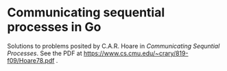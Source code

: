 # Communicating sequential processes in Go

Solutions to problems posited by C.A.R. Hoare in _Communicating_ _Sequntial_ _Processes_. See the PDF at https://www.cs.cmu.edu/~crary/819-f09/Hoare78.pdf .
